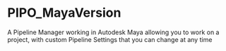 # PIPO_MayaVersion
A Pipeline Manager working in Autodesk Maya allowing you to work on a project, with custom Pipeline Settings that you can change at any time
